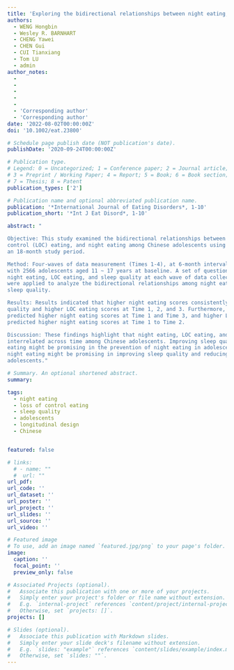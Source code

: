 ```yaml
---
title: 'Exploring the bidirectional relationships between night eating, loss of control eating, and sleep quality in Chinese adolescents: A four-wave cross-lagged study'
authors:
  - WENG Hongbin
  - Wesley R. BARNHART
  - CHENG Yawei
  - CHEN Gui
  - CUI Tianxiang
  - Tom LU
  - admin
author_notes:
  - 
  - 
  -
  -
  -
  - 'Corresponding author'
  - 'Corresponding author'
date: '2022-08-02T00:00:00Z'
doi: '10.1002/eat.23800'

# Schedule page publish date (NOT publication's date).
publishDate: '2020-09-24T00:00:00Z'

# Publication type.
# Legend: 0 = Uncategorized; 1 = Conference paper; 2 = Journal article;
# 3 = Preprint / Working Paper; 4 = Report; 5 = Book; 6 = Book section;
# 7 = Thesis; 8 = Patent
publication_types: ['2']

# Publication name and optional abbreviated publication name.
publication: '*International Journal of Eating Disorders*, 1-10'
publication_short: '*Int J Eat Disord*, 1-10'

abstract: "

Objective: This study examined the bidirectional relationships between sleep quality, loss of
control (LOC) eating, and night eating among Chinese adolescents using longitudinal data over
an 18-month study period.

Method: Four-waves of data measurement (Times 1-4), at 6-month intervals, were conducted
with 2566 adolescents aged 11 ~ 17 years at baseline. A set of questionaries were used to assess
night eating, LOC eating, and sleep quality at each wave of data collection. Cross-lagged models
were applied to analyze the bidirectional relationships among night eating, LOC eating, and
sleep quality.

Results: Results indicated that higher night eating scores consistently predicted poorer sleep
quality and higher LOC eating scores at Time 1, 2, and 3. Furthermore, poorer sleep quality
predicted higher night eating scores at Time 1 and Time 3, and higher LOC eating scores
predicted higher night eating scores at Time 1 to Time 2.

Discussion: These findings highlight that night eating, LOC eating, and sleep quality were
interrelated across time among Chinese adolescents. Improving sleep quality and reducing LOC
eating might be promising in the prevention of night eating in adolescents. Similarly, reducing
night eating might be promising in improving sleep quality and reducing LOC eating in
adolescents."

# Summary. An optional shortened abstract.
summary: 

tags:
  - night eating
  - loss of control eating
  - sleep quality
  - adolescents
  - longitudinal design
  - Chinese


featured: false

# links:
  # - name: ""
  #  url: ""
url_pdf: 
url_code: ''
url_dataset: ''
url_poster: ''
url_project: ''
url_slides: ''
url_source: ''
url_video: ''

# Featured image
# To use, add an image named `featured.jpg/png` to your page's folder.
image:
  caption: ''
  focal_point: ''
  preview_only: false

# Associated Projects (optional).
#   Associate this publication with one or more of your projects.
#   Simply enter your project's folder or file name without extension.
#   E.g. `internal-project` references `content/project/internal-project/index.md`.
#   Otherwise, set `projects: []`.
projects: []

# Slides (optional).
#   Associate this publication with Markdown slides.
#   Simply enter your slide deck's filename without extension.
#   E.g. `slides: "example"` references `content/slides/example/index.md`.
#   Otherwise, set `slides: ""`.
---
```


